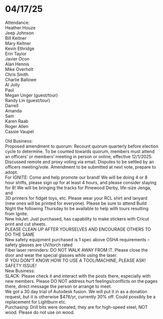 # 04/17/25

Attendance:\
Heather Houze\
Jeep Johnson\
Bill Keltner\
Mary Keltner\
Kevin Ethridge\
Erin Taylor\
Javier Ocon\
Alan Hennis\
Mike Overholt\
Chris Smith\
Charlie Ballowe\
Al Jolly\
Paul\
Megan Unger (guest/tour)\
Randy Lin (guest/tour)\
Darrell\
Amanda\
Sam\
Karen Raab\
Roger Allen\
Cassie Vaupel

Old Business:\
Proposed amendment to quorum: Recount quorum quarterly before election\
cycle to determine. To be counted towards quorum, members must attend\
an officers’ or members’ meeting in person or online, effective 12/1/2025.\
Discussed remote and proxy voting via email. Disputes to be settled by an\
officers meeting/vote. Amendment to be submitted at next vote, prepare to\
adopt.\
For IGNITE: Come and help promote our brand! We will be doing 4 or 8\
hour shifts, please sign up for at least 4 hours, and please consider staying\
for 8! We will be bringing the tracks for Pinewood Derby, life-size Jenga, and\
3D printers for fidget toys, etc. Please wear your RCL shirt and lanyard\
(new ones will be printed for everyone). Please be sure to attend Build\
Night the following Thursday to be available to help with tours resulting\
from Ignite.\
New InkJet: Just purchased, has capability to make stickers with Cricut\
print and cut sheets.\
PLEASE CLEAN UP AFTER YOURSELVES AND ENCOURAGE OTHERS TO\
DO THE SAME\
New safety equipment purchased is 1 spec above OSHA requirements –\
safety glasses are UV/torch rated\
Fiber laser reminders: DO NOT WALK AWAY FROM IT. Please close the\
door and wear the special glasses while using the laser.\
IF YOU DON”T KNOW HOW TO USE A TOOL/MACHINE, PLEASE ASK!\
SAFETY ISSUE!\
New Business:\
SLACK: Please check it and interact with the posts there, especially with\
new members. Please DO NOT address hurt feelings/conflicts on the pages\
there, direct message the person or arrange to meet.\
We got a 30 day trial of Autodesk fusion. We will put it in as a donation\
request, but it is otherwise $476/yr, currently 30% off. Could possibly be a\
replacement for Lightburn etc.\
Purchasing: Drill bits were donated, they are for high-speed steel, NOT\
wood. Please do not use on wood.
